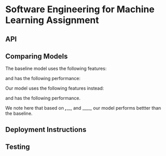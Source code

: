 # Software Engineering for Machine Learning Assignment

## API


## Comparing Models

The baseline model uses the following features:




and has the following performance:



Our model uses the following features instead:



and has the following performance.



We note here that based on ___,_____, and ____, our model performs bettter than the baseline.








## Deployment Instructions




## Testing
